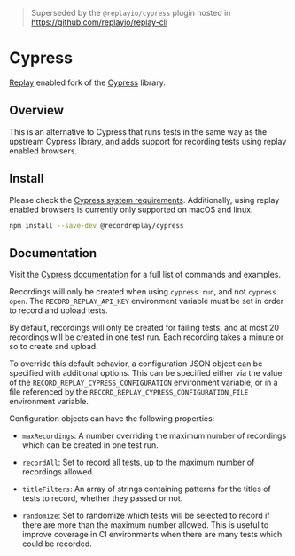 > Superseded by the `@replayio/cypress` plugin hosted in https://github.com/replayio/replay-cli

# Cypress

[Replay](https://replay.io) enabled fork of the [Cypress](https://www.cypress.io) library.

## Overview

This is an alternative to Cypress that runs tests in the same way as the upstream Cypress library, and adds support for recording tests using replay enabled browsers.

## Install

Please check the [Cypress system requirements](https://on.cypress.io/installing-cypress).  Additionally, using replay enabled browsers is currently only supported on macOS and linux.

```sh
npm install --save-dev @recordreplay/cypress
```

## Documentation

Visit the [Cypress documentation](https://on.cypress.io/cli) for a full list of commands and examples.

Recordings will only be created when using `cypress run`, and not `cypress open`.  The `RECORD_REPLAY_API_KEY` environment variable must be set in order to record and upload tests.

By default, recordings will only be created for failing tests, and at most 20 recordings will be created in one test run. Each recording takes a minute or so to create and upload.

To override this default behavior, a configuration JSON object can be specified with additional options. This can be specified either via the value of the `RECORD_REPLAY_CYPRESS_CONFIGURATION` environment variable, or in a file referenced by the `RECORD_REPLAY_CYPRESS_CONFIGURATION_FILE` environment variable.

Configuration objects can have the following properties:

* `maxRecordings`: A number overriding the maximum number of recordings which can be created in one test run.

* `recordAll`: Set to record all tests, up to the maximum number of recordings allowed.

* `titleFilters`: An array of strings containing patterns for the titles of tests to record, whether they passed or not.

* `randomize`: Set to randomize which tests will be selected to record if there are more than the maximum number allowed. This is useful to improve coverage in CI environments when there are many tests which could be recorded.
